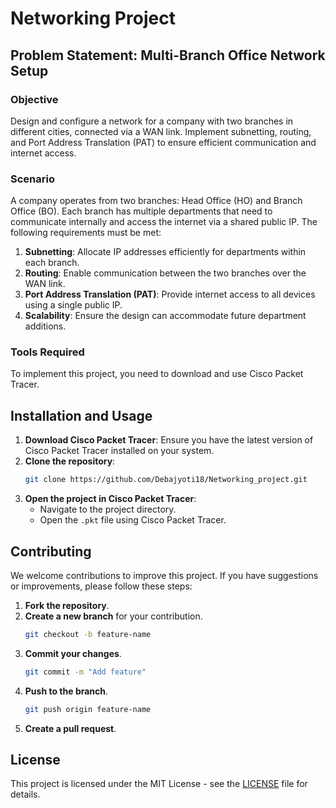 # Networking Project

## Problem Statement: Multi-Branch Office Network Setup

### Objective
Design and configure a network for a company with two branches in different cities, connected via a WAN link. Implement subnetting, routing, and Port Address Translation (PAT) to ensure efficient communication and internet access.

### Scenario
A company operates from two branches: Head Office (HO) and Branch Office (BO). Each branch has multiple departments that need to communicate internally and access the internet via a shared public IP. The following requirements must be met:
1. **Subnetting**: Allocate IP addresses efficiently for departments within each branch.
2. **Routing**: Enable communication between the two branches over the WAN link.
3. **Port Address Translation (PAT)**: Provide internet access to all devices using a single public IP.
4. **Scalability**: Ensure the design can accommodate future department additions.

### Tools Required
To implement this project, you need to download and use Cisco Packet Tracer.

## Installation and Usage
1. **Download Cisco Packet Tracer**: Ensure you have the latest version of Cisco Packet Tracer installed on your system.
2. **Clone the repository**:
    ```bash
    git clone https://github.com/Debajyoti18/Networking_project.git
    ```
3. **Open the project in Cisco Packet Tracer**:
    - Navigate to the project directory.
    - Open the `.pkt` file using Cisco Packet Tracer.

## Contributing
We welcome contributions to improve this project. If you have suggestions or improvements, please follow these steps:
1. **Fork the repository**.
2. **Create a new branch** for your contribution.
    ```bash
    git checkout -b feature-name
    ```
3. **Commit your changes**.
    ```bash
    git commit -m "Add feature"
    ```
4. **Push to the branch**.
    ```bash
    git push origin feature-name
    ```
5. **Create a pull request**.

## License
This project is licensed under the MIT License - see the [LICENSE](LICENSE) file for details.
